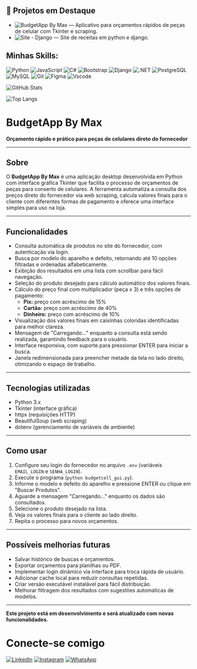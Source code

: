 ## 🚀 Projetos em Destaque

- ![BudgetApp By Max]([https://github.com/seu-usuario/budgetapp](https://github.com/maquisaao/Budget_App)) — Aplicativo para orçamentos rápidos de peças de celular com Tkinter e scraping.
- ![Site - Django]([https://github.com/seu-usuario/meusite](https://github.com/maquisaao/Projeto-pyhton-django-1)) — Site de receitas em python e django.

## Minhas Skills:
![Python](https://img.shields.io/badge/python-3670A0?style=for-the-badge&logo=python&logoColor=ffdd54)
![JavaScript](https://img.shields.io/badge/JavaScript-F7DF1E?style=for-the-badge&logo=javascript&logoColor=black)
![C#](https://img.shields.io/badge/C%23-239120?style=for-the-badge&logo=c-sharp&logoColor=white)
![Bootstrap](https://img.shields.io/badge/-boostrap-0D1117?style=for-the-badge&logo=bootstrap&labelColor=0D1117)
![Django](https://img.shields.io/badge/django-%23092E20.svg?style=for-the-badge&logo=django&logoColor=white)
 ![.NET](https://img.shields.io/badge/.NET-5C2D91?style=for-the-badge&logo=.net&logoColor=white)
 ![PostgreSQL](https://img.shields.io/badge/PostgreSQL-000?style=for-the-badge&logo=postgresql)
 ![MySQL](https://img.shields.io/badge/MySQL-00000F?style=for-the-badge&logo=mysql&logoColor=white)
 ![Git](https://img.shields.io/badge/GIT-E44C30?style=for-the-badge&logo=git&logoColor=white)
 ![Figma](https://img.shields.io/badge/Figma-696969?style=for-the-badge&logo=figma&logoColor=figma)
 ![Vscode](https://img.shields.io/badge/Vscode-007ACC?style=for-the-badge&logo=visual-studio-code&logoColor=white)


 ![GitHub Stats](https://github-readme-stats.vercel.app/api?username=maquisaao&theme=transparent&bg_color=000&border_color=30A3DC&show_icons=true&icon_color=30A3DC&title_color=E94D5F&text_color=FFF)

 ![Top Langs](https://github-readme-stats.vercel.app/api/top-langs/?username=maquisaao&layout=compact&theme=transparent&bg_color=000&title_color=E94D5F&text_color=FFF)

 # BudgetApp By Max

**Orçamento rápido e prático para peças de celulares direto do fornecedor**

---

## Sobre

O **BudgetApp By Max** é uma aplicação desktop desenvolvida em Python com interface gráfica Tkinter que facilita o processo de orçamentos de peças para conserto de celulares. A ferramenta automatiza a consulta dos preços direto do fornecedor via web scraping, calcula valores finais para o cliente com diferentes formas de pagamento e oferece uma interface simples para uso na loja.

---

## Funcionalidades

- Consulta automática de produtos no site do fornecedor, com autenticação via login.
- Busca por modelo do aparelho e defeito, retornando até 10 opções filtradas e ordenadas alfabeticamente.
- Exibição dos resultados em uma lista com scrollbar para fácil navegação.
- Seleção do produto desejado para cálculo automático dos valores finais.
- Cálculo do preço final com multiplicador (peça x 3) e três opções de pagamento:
  - **Pix:** preço com acréscimo de 15%
  - **Cartão:** preço com acréscimo de 40%
  - **Dinheiro:** preço com acréscimo de 10%
- Visualização dos valores finais em caixinhas coloridas identificadas para melhor clareza.
- Mensagem de "Carregando..." enquanto a consulta está sendo realizada, garantindo feedback para o usuário.
- Interface responsiva, com suporte para pressionar ENTER para iniciar a busca.
- Janela redimensionada para preencher metade da tela no lado direito, otimizando o espaço de trabalho.

---

## Tecnologias utilizadas

- Python 3.x
- Tkinter (interface gráfica)
- httpx (requisições HTTP)
- BeautifulSoup (web scraping)
- dotenv (gerenciamento de variáveis de ambiente)

---

## Como usar

1. Configure seu login do fornecedor no arquivo `.env` (variáveis `EMAIL_LOGIN` e `SENHA_LOGIN`).
2. Execute o programa (`python budgetcell_gui.py`).
3. Informe o modelo e defeito do aparelho e pressione ENTER ou clique em "Buscar Produtos".
4. Aguarde a mensagem "Carregando..." enquanto os dados são consultados.
5. Selecione o produto desejado na lista.
6. Veja os valores finais para o cliente ao lado direito.
7. Repita o processo para novos orçamentos.

---

## Possíveis melhorias futuras

- Salvar histórico de buscas e orçamentos.
- Exportar orçamentos para planilhas ou PDF.
- Implementar login dinâmico via interface para troca rápida de usuário.
- Adicionar cache local para reduzir consultas repetidas.
- Criar versão executável instalável para fácil distribuição.
- Melhorar filtragem dos resultados com sugestões automáticas de modelos.

---

**Este projeto está em desenvolvimento e será atualizado com novas funcionalidades.**

# Conecte-se comigo 

[![LinkedIn](https://img.shields.io/badge/LinkedIn-0077B5?style=for-the-badge&logo=linkedin&logoColor=white)](https://www.linkedin.com/in/maxw-pinheiro/)
[![Instagram](https://img.shields.io/badge/-Instagram-%23E4405F?style=for-the-badge&logo=instagram&logoColor=white)](https://www.instagram.com/omaxwilson/)
[![WhatsApp](https://img.shields.io/badge/WhatsApp-25D366?style=for-the-badge&logo=whatsapp&logoColor=white)](https://wa.me/5548999089562)


